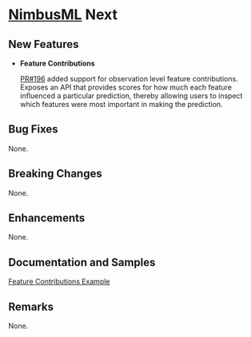# [NimbusML](https://docs.microsoft.com/en-us/nimbusml/overview) Next

## **New Features**

- **Feature Contributions**

  [PR#196](https://github.com/microsoft/NimbusML/pull/196) added support for observation level feature contributions. Exposes an API that provides scores for how much each feature influenced a particular prediction, thereby allowing users to inspect which features were most important in making the prediction.

## **Bug Fixes**

None.

## **Breaking Changes**

None.

## **Enhancements**

None.

## **Documentation and Samples**

[Feature Contributions Example](https://github.com/microsoft/NimbusML/blob/master/src/python/nimbusml/examples/PipelineWithFeatureContributions.py)
  

## **Remarks**

None.
